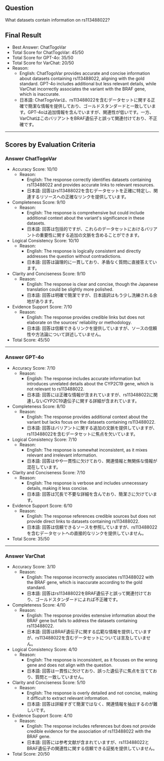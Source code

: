 ## Question

What datasets contain information on rs113488022?

## Final Result

- Best Answer: ChatTogoVar
- Total Score for ChatTogoVar: 45/50
- Total Score for GPT-4o: 35/50
- Total Score for VarChat: 20/50
- Reason:
  - English: ChatTogoVar provides accurate and concise information about datasets containing rs113488022, aligning with the gold standard. GPT-4o includes additional but less relevant details, while VarChat incorrectly associates the variant with the BRAF gene, which is inaccurate.
  - 日本語: ChatTogoVarは、rs113488022を含むデータセットに関する正確で簡潔な情報を提供しており、ゴールドスタンダードと一致しています。GPT-4oは追加情報を含んでいますが、関連性が低いです。一方、VarChatはこのバリアントをBRAF遺伝子と誤って関連付けており、不正確です。

---

## Scores by Evaluation Criteria

### Answer ChatTogoVar
- Accuracy Score: 10/10
  - Reason: 
    - English: The response correctly identifies datasets containing rs113488022 and provides accurate links to relevant resources.
    - 日本語: 回答はrs113488022を含むデータセットを正確に特定し、関連するリソースへの正確なリンクを提供しています。
- Completeness Score: 9/10
  - Reason: 
    - English: The response is comprehensive but could include additional context about the variant's significance in these datasets.
    - 日本語: 回答は包括的ですが、これらのデータセットにおけるバリアントの重要性に関する追加の文脈を含めることができます。
- Logical Consistency Score: 10/10
  - Reason: 
    - English: The response is logically consistent and directly addresses the question without contradictions.
    - 日本語: 回答は論理的に一貫しており、矛盾なく質問に直接答えています。
- Clarity and Conciseness Score: 9/10
  - Reason: 
    - English: The response is clear and concise, though the Japanese translation could be slightly more polished.
    - 日本語: 回答は明確で簡潔ですが、日本語訳はもう少し洗練される余地があります。
- Evidence Support Score: 7/10
  - Reason: 
    - English: The response provides credible links but does not elaborate on the sources' reliability or methodology.
    - 日本語: 回答は信頼できるリンクを提供していますが、ソースの信頼性や方法論について詳述していません。
- Total Score: 45/50

---

### Answer GPT-4o
- Accuracy Score: 7/10
  - Reason: 
    - English: The response includes accurate information but introduces unrelated details about the CYP2C19 gene, which is not relevant to rs113488022.
    - 日本語: 回答には正確な情報が含まれていますが、rs113488022に関連しないCYP2C19遺伝子に関する詳細が含まれています。
- Completeness Score: 8/10
  - Reason: 
    - English: The response provides additional context about the variant but lacks focus on the datasets containing rs113488022.
    - 日本語: 回答はバリアントに関する追加の文脈を提供していますが、rs113488022を含むデータセットに焦点を欠いています。
- Logical Consistency Score: 7/10
  - Reason: 
    - English: The response is somewhat inconsistent, as it mixes relevant and irrelevant information.
    - 日本語: 回答はやや一貫性に欠けており、関連情報と無関係な情報が混在しています。
- Clarity and Conciseness Score: 7/10
  - Reason: 
    - English: The response is verbose and includes unnecessary details, making it less concise.
    - 日本語: 回答は冗長で不要な詳細を含んでおり、簡潔さに欠けています。
- Evidence Support Score: 6/10
  - Reason: 
    - English: The response references credible sources but does not provide direct links to datasets containing rs113488022.
    - 日本語: 回答は信頼できるソースを参照していますが、rs113488022を含むデータセットへの直接的なリンクを提供していません。
- Total Score: 35/50

---

### Answer VarChat
- Accuracy Score: 3/10
  - Reason: 
    - English: The response incorrectly associates rs113488022 with the BRAF gene, which is inaccurate according to the gold standard.
    - 日本語: 回答はrs113488022をBRAF遺伝子と誤って関連付けており、ゴールドスタンダードによれば不正確です。
- Completeness Score: 4/10
  - Reason: 
    - English: The response provides extensive information about the BRAF gene but fails to address the datasets containing rs113488022.
    - 日本語: 回答はBRAF遺伝子に関する広範な情報を提供していますが、rs113488022を含むデータセットについては言及していません。
- Logical Consistency Score: 4/10
  - Reason: 
    - English: The response is inconsistent, as it focuses on the wrong gene and does not align with the question.
    - 日本語: 回答は一貫性に欠けており、誤った遺伝子に焦点を当てており、質問と一致していません。
- Clarity and Conciseness Score: 5/10
  - Reason: 
    - English: The response is overly detailed and not concise, making it difficult to extract relevant information.
    - 日本語: 回答は詳細すぎて簡潔ではなく、関連情報を抽出するのが難しいです。
- Evidence Support Score: 4/10
  - Reason: 
    - English: The response includes references but does not provide credible evidence for the association of rs113488022 with the BRAF gene.
    - 日本語: 回答には参考文献が含まれていますが、rs113488022とBRAF遺伝子の関連性に関する信頼できる証拠を提供していません。
- Total Score: 20/50